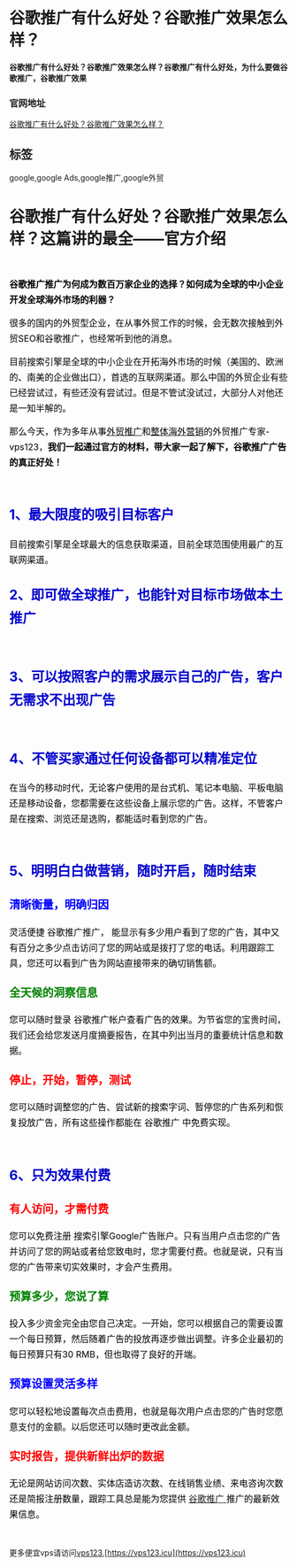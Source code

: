 # 谷歌推广有什么好处？谷歌推广效果怎么样？

#### 谷歌推广有什么好处？谷歌推广效果怎么样？谷歌推广有什么好处，为什么要做谷歌推广，谷歌推广效果

### 官网地址

[谷歌推广有什么好处？谷歌推广效果怎么样？](https://vps123.icu)

## 标签

google,google Ads,google推广,google外贸



<h1>谷歌推广有什么好处？谷歌推广效果怎么样？这篇讲的最全——官方介绍</h1><div class="d-m"><div class="dm-cet"><div class="b-d-content lh1" itemprop="articleBody"><p>&nbsp;</p><p><span style="color:#000000;font-size:16px;"><span style="line-height:1.75em;"><strong>谷歌推广推广为何成为数百万家企业的选择？如何成为全球的中小企业开发全球海外市场的利器？</strong></span></span></p><p><span style="color:#000000;font-size:16px;"><span style="line-height:1.75em;">很多的国内的外贸型企业，在从事外贸工作的时候，会无数次接触到外贸SEO和谷歌推广，也经常听到他的消息。</span></span></p><p><span style="color:#000000;font-size:16px;"><span style="line-height:1.75em;">目前搜索引擎是全球的中小企业在开拓海外市场的时候（美国的、欧洲的、南美的企业做出口），首选的互联网渠道。那么中国的外贸企业有些已经尝试过，有些还没有尝试过。但是不管试没试过，大部分人对他还是一知半解的。</span></span></p><p><span style="color:#000000;font-size:16px;"><span style="line-height:1.75em;">那么今天，作为多年从事</span></span><a href="http://www.globalsir.com"><span style="color:#000000;font-size:16px;"><span style="line-height:1.75em;">外贸推广</span></span></a><span style="color:#000000;font-size:16px;"><span style="line-height:1.75em;">和</span></span><a href="http://www.globalsir.com"><span style="color:#000000;font-size:16px;"><span style="line-height:1.75em;">整体海外营销</span></span></a><span style="color:#000000;font-size:16px;"><span style="line-height:1.75em;">的外贸推广专家-vps123，<strong>我们一起通过官方的材料，带大家一起了解下，谷歌推广广告的真正好处！</strong></span></span></p><p>&nbsp;</p><h2><span style="color:#0000cd;font-size:24px;"><span style="line-height:1.75em;"><strong>1、最大限度的吸引目标客户</strong></span></span></h2><p><span style="color:#000000;font-size:16px;"><span style="line-height:1.75em;">目前搜索引擎是全球最大的信息获取渠道，目前全球范围使用最广的互联网渠道。</span></span></p><h2><span style="color:#0000cd;font-size:24px;"><span style="line-height:1.75em;"><strong>2、即可做全球推广，也能针对目标市场做本土推广</strong></span></span></h2><p>&nbsp;</p><h2><span style="color:#0000cd;font-size:24px;"><span style="line-height:1.75em;"><strong>3、可以按照客户的需求展示自己的广告，客户无需求不出现广告</strong></span></span></h2><p>&nbsp;</p><h2><span style="color:#0000cd;font-size:24px;"><span style="line-height:1.75em;"><strong>4、不管买家通过任何设备都可以精准定位</strong></span></span></h2><p><span style="color:#000000;font-size:16px;"><span style="line-height:1.75em;">在当今的移动时代，无论客户使用的是台式机、笔记本电脑、平板电脑还是移动设备，您都需要在这些设备上展示您的广告。这样，不管客户是在搜索、浏览还是选购，都能适时看到您的广告。</span></span></p><p style="text-align:center;"><span style="font-size:16px;"><span style="line-height:1.75em;"><picture class="lazy-f p-ritxt" style="height:0px;"><source srcset="https://www.globalsir.com/uploads/58f74156ea3a2938968922.webp" type="image/webp"><hide class="nim scrollLoading" style="width:80%;" alt="" onload="this.style.opacity=1" src="https://www.globalsir.com/uploads/58f74156ea3a2938968922.jpg"><input id="srcw" type="hidden" value="762"> <input id="srch" type="hidden" value="460"></hide></picture></span></span></p><p>&nbsp;</p><h2><span style="color:#0000cd;font-size:24px;"><span style="line-height:1.75em;"><strong>5、明明白白做营销，随时开启，随时结束</strong></span></span></h2><p style="text-align:center;"><span style="color:#000000;font-size:16px;"><span style="line-height:1.75em;"><picture class="lazy-f p-ritxt" style="height:0px;"><source srcset="https://www.globalsir.com/uploads/58f74181c6eb6114467044.webp" type="image/webp"><hide class="nim scrollLoading" style="width:80%;" alt="" onload="this.style.opacity=1" src="https://www.globalsir.com/uploads/58f74181c6eb6114467044.jpg"><input id="srcw" type="hidden" value="1956"> <input id="srch" type="hidden" value="1044"></hide></picture></span></span></p><h3><span style="color:#0000ff;font-size:20px;"><span style="line-height:1.75em;"><strong>清晰衡量，明确归因</strong></span></span></h3><p><span style="color:#000000;font-size:16px;"><span style="line-height:1.75em;">灵活便捷 谷歌推广推广， 能显示有多少用户看到了您的广告，其中又有百分之多少点击访问了您的网站或是拨打了您的电话。利用跟踪工具，您还可以看到广告为网站直接带来的确切销售额。</span></span></p><h3><span style="color:#008000;font-size:20px;"><span style="line-height:1.75em;"><strong>全天候的洞察信息</strong></span></span></h3><p><span style="color:#000000;font-size:16px;"><span style="line-height:1.75em;">您可以随时登录 谷歌推广帐户查看广告的效果。为节省您的宝贵时间，我们还会给您发送月度摘要报告，在其中列出当月的重要统计信息和数据。</span></span></p><h3><span style="color:#ff0000;font-size:20px;"><span style="line-height:1.75em;"><strong>停止，开始，暂停，测试</strong></span></span></h3><p><span style="color:#000000;font-size:16px;"><span style="line-height:1.75em;">您可以随时调整您的广告、尝试新的搜索字词、暂停您的广告系列和恢复投放广告，所有这些操作都能在 谷歌推广 中免费实现。</span></span></p><p>&nbsp;</p><h2><span style="color:#0000cd;font-size:24px;"><span style="line-height:1.75em;"><strong>6、只为效果付费</strong></span></span></h2><p style="text-align:center;"><span style="color:#000000;font-size:16px;"><span style="line-height:1.75em;"><picture class="lazy-f p-ritxt" style="height:0px;"><source srcset="https://www.globalsir.com/uploads/58f7419e132bf036125476.webp" type="image/webp"><hide class="nim scrollLoading" style="width:80%;" alt="" onload="this.style.opacity=1" src="https://www.globalsir.com/uploads/58f7419e132bf036125476.jpg"><input id="srcw" type="hidden" value="1956"> <input id="srch" type="hidden" value="1044"></hide></picture></span></span></p><h3><span style="color:#ff0000;font-size:20px;"><span style="line-height:1.75em;"><strong>有人访问，才需付费</strong></span></span></h3><p><span style="color:#000000;font-size:16px;"><span style="line-height:1.75em;">您可以免费注册 搜索引擎Google广告账户。只有当用户点击您的广告并访问了您的网站或者给您致电时，您才需要付费。也就是说，只有当您的广告带来切实效果时，才会产生费用。</span></span></p><h3><span style="color:#008000;font-size:20px;"><span style="line-height:1.75em;"><strong>预算多少，您说了算</strong></span></span></h3><p><span style="color:#000000;font-size:16px;"><span style="line-height:1.75em;">投入多少资金完全由您自己决定。一开始，您可以根据自己的需要设置一个每日预算，然后随着广告的投放再逐步做出调整。许多企业最初的每日预算只有30 RMB，但也取得了良好的开端。</span></span></p><h3><span style="color:#0000ff;font-size:20px;"><span style="line-height:1.75em;"><strong>预算设置灵活多样</strong></span></span></h3><p><span style="color:#000000;font-size:16px;"><span style="line-height:1.75em;">您可以轻松地设置每次点击费用，也就是每次用户点击您的广告时您愿意支付的金额。以后您还可以随时更改此金额。</span></span></p><h3><span style="color:#ff0000;font-size:20px;"><span style="line-height:1.75em;"><strong>实时报告，提供新鲜出炉的数据</strong></span></span></h3><p><span style="color:#000000;font-size:16px;"><span style="line-height:1.75em;">无论是网站访问次数、实体店造访次数、在线销售业绩、来电咨询次数还是简报注册数量，跟踪工具总是能为您提供 </span></span><a class="blue und" href="https://vps123.icu/380.html" target="_blank"><span style="font-size:16px;"><span style="line-height:1.75em;">谷歌推广 </span></span></a><span style="color:#000000;font-size:16px;"><span style="line-height:1.75em;">推广的最新效果信息。</span></span></p><p>&nbsp;</p></div></div></div>

更多便宜vps请访问[vps123](https://vps123.icu),[https://vps123.icu](https://vps123.icu)

